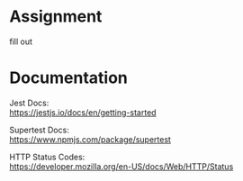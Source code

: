 # Assignment

fill out

# Documentation

Jest Docs:  
https://jestjs.io/docs/en/getting-started

Supertest Docs:  
https://www.npmjs.com/package/supertest

HTTP Status Codes:  
https://developer.mozilla.org/en-US/docs/Web/HTTP/Status

